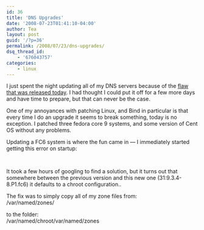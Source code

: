 ```yaml
---
id: 36
title: 'DNS Upgrades'
date: '2008-07-23T01:41:10-04:00'
author: Tea
layout: post
guid: '/?p=36'
permalink: /2008/07/23/dns-upgrades/
dsq_thread_id:
    - '676043757'
categories:
    - linux
---
```


I just spent the night updating all of my DNS servers because of the [flaw that was released today](http://blog.wired.com/27bstroke6/2008/07/details-of-dns.html). I had thought I could put it off for a few more days and have time to prepare, but that can never be the case.

One of my annoyances with patching Linux, and Bind in particular is that every time I do an upgrade it seems to break something, today is no exception. I patched three fedora core 9 systems, and some version of Cent OS without any problems.

Updating a FC6 system is where the fun came in — I immediately started getting this error on startup:

```php
 
```

It took a few hours of googling to find a solution, but it turns out that somewhere between the previous version and this new one (31:9.3.4-8.P1.fc6) it defaults to a chroot configuration..

The fix was to simply copy all of my zone files from:  
/var/named/zones/

to the folder:  
/var/named/chroot/var/named/zones